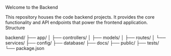 Welcome to the Backend

This repository houses the  code backend projects. It provides the core functionality and API endpoints that power the frontend application.
Structure

backend/
├── app/
│   ├── controllers/
│   ├── models/
│   ├── routes/
│   └── services/
├── config/
├── database/
├── docs/
├── public/
├── tests/
└── package.json

